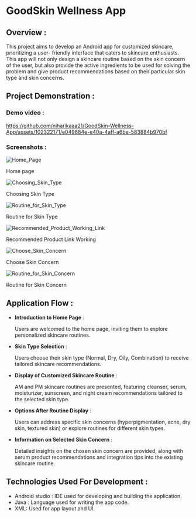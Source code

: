 # GoodSkin Wellness App

## Overview :
This project aims to develop an Android app for customized skincare, prioritizing a user- friendly interface that caters to skincare enthusiasts. This app will not only design a skincare routine based on the skin concern of the user, but also provide the active ingredients to be used for solving the problem and give product recommendations based on their particular skin type and skin concerns.

## Project Demonstration :

### Demo video :
https://github.com/niharikaaa21/GoodSkin-Wellness-App/assets/102322171/e049884e-e40a-4aff-a6be-583884b970bf

### Screenshots :

![Home_Page](https://github.com/niharikaaa21/GoodSkin-Wellness-App/assets/102322171/16346f37-5fd9-4d7d-b21a-ac88adeed4f8)

Home page

![Choosing_Skin_Type](https://github.com/niharikaaa21/GoodSkin-Wellness-App/assets/102322171/7ff0da66-8645-4ad5-8bfc-a3df10b664e2)

Choosing Skin Type

![Routine_for_Skin_Type](https://github.com/niharikaaa21/GoodSkin-Wellness-App/assets/102322171/ab63bf54-5f97-456f-94d6-69fb5a1771f8)

Routine for Skin Type

![Recommended_Product_Working_Link](https://github.com/niharikaaa21/GoodSkin-Wellness-App/assets/102322171/179b3bf1-1376-4ee6-8ed4-dff33ef1cc11)

Recommended Product Link Working

![Choose_Skin_Concern](https://github.com/niharikaaa21/GoodSkin-Wellness-App/assets/102322171/f6cac6e0-40a9-4944-9593-f02a89985479)

Choose Skin Concern

![Routine_for_Skin_Concern](https://github.com/niharikaaa21/GoodSkin-Wellness-App/assets/102322171/bcb4d0a5-085a-4664-89ef-4666e0fbe5ea)

Routine for Skin Concern

## Application Flow :

- **Introduction to Home Page** :
  
  Users are welcomed to the home page, inviting them to explore personalized skincare routines.

- **Skin Type Selection** :
  
  Users choose their skin type (Normal, Dry, Oily, Combination) to receive tailored skincare recommendations.

- **Display of Customized Skincare Routine** :
  
  AM and PM skincare routines are presented, featuring cleanser, serum, moisturizer, sunscreen, and night cream recommendations tailored to the selected skin type.

- **Options After Routine Display** :
  
  Users can address specific skin concerns (hyperpigmentation, acne, dry skin, textured skin) or explore routines for different skin types.

- **Information on Selected Skin Concern** :
  
  Detailed insights on the chosen skin concern are provided, along with serum product recommendations and integration tips into the existing skincare routine.
  

## Technologies Used For Development :

- Android studio : IDE used for developing and building the application.
- Java : Language used for writing the app code.
- XML: Used for app layout and UI.





